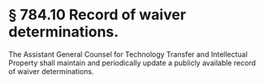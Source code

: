 # § 784.10   Record of waiver determinations.

The Assistant General Counsel for Technology Transfer and Intellectual Property shall maintain and periodically update a publicly available record of waiver determinations. 




